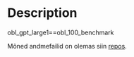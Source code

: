 
# Description

obl_gpt_large1==obl_100_benchmark

Mõned andmefailid on olemas siin [repos](https://github.com/estnltk/estnltk-model-data/tree/main/phrase_removal/benchmarks/obl_phrases/obl_1000/data).

